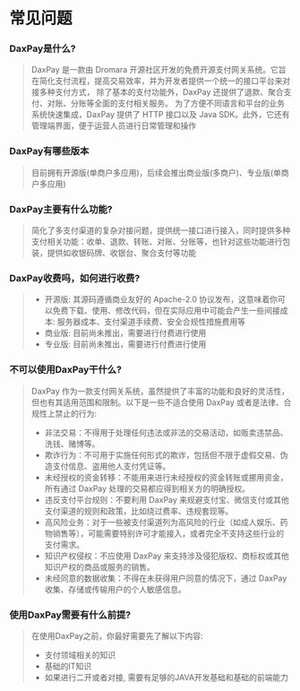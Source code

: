 # 常见问题

### DaxPay是什么?
> DaxPay 是一款由 Dromara 开源社区开发的免费开源支付网关系统。它旨在简化支付流程，提高交易效率，并为开发者提供一个统一的接口平台来对接多种支付方式，
> 除了基本的支付功能外，DaxPay 还提供了退款、聚合支付、对账、分账等全面的支付相关服务。
> 为了方便不同语言和平台的业务系统快速集成，DaxPay 提供了 HTTP 接口以及 Java SDK。此外，它还有管理端界面，便于运营人员进行日常管理和操作
### DaxPay有哪些版本
> 目前拥有开源版(单商户多应用)，后续会推出商业版(多商户)、专业版(单商户多应用)
### DaxPay主要有什么功能?
> 简化了多支付渠道的复杂对接问题，提供统一接口进行接入，同时提供多种支付相关功能：收单、退款、转账、对账、分账等，也针对这些功能进行包装，提供如收银码牌、收银台、聚合支付等功能
### DaxPay收费吗，如何进行收费?
> - 开源版: 其源码遵循商业友好的 Apache-2.0 协议发布，这意味着你可以免费下载、使用、修改代码，但在实际应用中可能会产生一些间接成本: 服务器成本、支付渠道手续费、安全合规性措施费用等
> - 商业版: 目前尚未推出，需要进行付费进行使用
> - 专业版: 目前尚未推出，需要进行付费进行使用
### 不可以使用DaxPay干什么?
> DaxPay 作为一款支付网关系统，虽然提供了丰富的功能和良好的灵活性，但也有其适用范围和限制。以下是一些不适合使用 DaxPay 或者是法律、合规性上禁止的行为:
> - 非法交易：不得用于处理任何违法或非法的交易活动，如贩卖违禁品、洗钱、赌博等。
> - 欺诈行为：不可用于实施任何形式的欺诈，包括但不限于虚假交易、伪造支付信息、盗用他人支付凭证等。
> - 未经授权的资金转移：不能用来进行未经授权的资金转账或挪用资金，所有通过 DaxPay 处理的交易都应得到相关方的明确授权。
> - 违反支付平台规则：不要利用 DaxPay 来规避支付宝、微信支付或其他支付渠道的规则和政策，比如绕过费率、违规套现等。
> - 高风险业务：对于一些被支付渠道列为高风险的行业（如成人娱乐、药物销售等），可能需要特别许可才能接入，或者完全不支持这些行业的支付需求。
> - 知识产权侵权：不应使用 DaxPay 来支持涉及侵犯版权、商标权或其他知识产权的商品或服务的销售。
> - 未经同意的数据收集：不得在未获得用户同意的情况下，通过 DaxPay 收集、存储或传输用户的个人敏感信息。
### 使用DaxPay需要有什么前提?
> 在使用DaxPay之前，你最好需要先了解以下内容:
> - 支付领域相关的知识
> - 基础的IT知识
> - 如果进行二开或者对接, 需要有足够的JAVA开发基础和基础的前端能力
